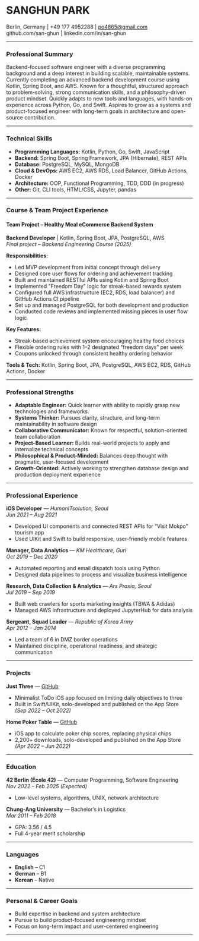 # SANGHUN PARK

Berlin, Germany | +49 177 4952288 | [po4865@gmail.com](mailto:po4865@gmail.com)  
github.com/san-ghun | linkedin.com/in/san-ghun

---
### Professional Summary

Backend-focused software engineer with a diverse programming background and a deep interest in building scalable, maintainable systems. Currently completing an advanced backend development course using Kotlin, Spring Boot, and AWS. Known for a thoughtful, structured approach to problem-solving, strong communication skills, and a philosophy-driven product mindset. Quickly adapts to new tools and languages, with hands-on experience across Python, Go, and Swift. Aspires to grow as a systems and product-focused engineer with long-term goals in architecture and open-source contribution.

---
### Technical Skills

- **Programming Languages:** Kotlin, Python, Go, Swift, JavaScript
- **Backend:** Spring Boot, Spring Framework, JPA (Hibernate), REST APIs
- **Database:** PostgreSQL, MySQL, MongoDB
- **Cloud & DevOps:** AWS EC2, AWS RDS, Load Balancer, GitHub Actions, Docker
- **Architecture:** OOP, Functional Programming, TDD, DDD (in progress)
- **Other:** Git, CLI tools, HTML/CSS, Jupyter, pandas

---
### Course & Team Project Experience

#### Team Project – Healthy Meal eCommerce Backend System

**Backend Developer** | Kotlin, Spring Boot, JPA, PostgreSQL, AWS  
_Final project – Backend Engineering Course (2025)_

**Responsibilities:**
- Led MVP development from initial concept through delivery
- Designed core user flows for ordering and achievement tracking
- Built and maintained RESTful APIs using Kotlin and Spring Boot
- Implemented "Freedom Day" logic for streak-based rewards system
- Configured full AWS infrastructure (EC2, RDS, load balancer) and GitHub Actions CI pipeline
- Set up and managed PostgreSQL for both development and production
- Conducted code reviews and implemented missing pieces in user flow logic

**Key Features:**
- Streak-based achievement system encouraging healthy food choices
- Flexible ordering rules with 1–2 designated “freedom days” per week
- Coupons unlocked through consistent healthy ordering behavior

**Tools & Tech:** Kotlin, Spring Boot, JPA, PostgreSQL, AWS EC2, RDS, GitHub Actions, Docker

---
### Professional Strengths

- **Adaptable Engineer:** Quick learner with ability to rapidly grasp new technologies and frameworks.
- **Systems Thinker:** Pursues clarity, structure, and long-term maintainability in software design
- **Collaborative Communicator:** Known for respectful, solution-oriented team collaboration
- **Project-Based Learner:** Builds real-world projects to apply and internalize technical concepts
- **Philosophical & Product-Minded:** Balances deep thought with pragmatic, user-focused development
- **Growth-Oriented:** Actively working to strengthen database design and production deployment experience

---
### Professional Experience

**iOS Developer** — _HumanITsolution, Seoul_  
_Jun 2021 – Aug 2021_
- Developed UI components and connected REST APIs for “Visit Mokpo” tourism app
- Used UIKit and Swift to build responsive, user-friendly mobile features

**Manager, Data Analytics** — _KM Healthcare, Guri_  
_Oct 2019 – Dec 2020_
- Automated reporting and email dispatch tools using Python
- Designed data pipelines to process and visualize business intelligence

**Research, Data Collection & Analytics** — _Ars Praxia, Seoul_  
_Jul 2019 – Sep 2019_
- Built web crawlers for sports marketing insights (TBWA & Adidas)
- Managed AWS infrastructure and deployed JupyterHub for data analysis

**Sergeant, Squad Leader** — _Republic of Korea Army_  
_Apr 2012 – Jan 2014_
- Led a team of 6 in DMZ border operations
- Maintained discipline, operational readiness, and strategic communication

---
### Projects

**Just Three** — [GitHub](https://github.com/san-ghun/JustThree)
- Minimalist ToDo iOS app focused on limiting daily objectives to three
- Built in Swift/UIKit, solo-developed and published on the App Store  
    _(Sep 2022 – Oct 2022)_

**Home Poker Table** — [GitHub](https://github.com/san-ghun/Home-Poker-Table)
- iOS app to calculate poker chip scores, replacing physical chips
- 2,200+ downloads, solo-developed and published on the App Store  
    _(Apr 2022 – Jun 2022)_

---
### Education

**42 Berlin (École 42)** — Computer Programming, Software Engineering  
_Nov 2022 – Feb 2025 (Expected)_
- Low-level systems, algorithms, UNIX, network architecture

**Chung-Ang University** — Bachelor’s in Logistics  
_Mar 2011 – Feb 2018_
- GPA: 3.56 / 4.5
- Full 4-year merit scholarship

---
### Languages

- **English** – C1
- **German** – B1
- **Korean** – Native

---
### Personal & Career Goals

- Build expertise in backend and system architecture
- Pursue to build product-focused engineering mindset
- Focus on long-term impact and user-centered engineering

---
